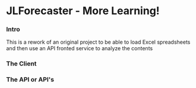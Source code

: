 # JLForecaster - More Learning!

### Intro
This is a rework of an original project to be able to load Excel spreadsheets and then use an API fronted service to analyze the contents

### The Client



### The API or API's


